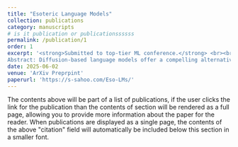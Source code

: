 ```yaml
---
title: "Esoteric Language Models"
collection: publications
category: manuscripts
# is it publication or publicationssssss
permalink: /publication/1
order: 1
excerpt: '<strong>Submitted to top-tier ML conference.</strong> <br><br>
Abstract: Diffusion-based language models offer a compelling alternative to autoregressive (AR) models by enabling parallel and controllable generation. Among this family of models, Masked Diffusion Models (MDMs) achieve the strongest performance but still underperform AR models in perplexity and lack key inference-time efficiency features—most notably, KV caching. In this work, we introduce Eso-LMs, a new family of models that fuses AR and MDM paradigms, enabling smooth interpolation between their perplexities while overcoming their respective limitations. Eso-LMs set a new state of the art on standard language modeling benchmarks. Crucially, we are the first to introduce KV caching for MDMs while preserving parallel generation, significantly improving inference efficiency. Combined with an optimized sampling schedule, our method achieves up to 65× faster inference than standard MDMs and 4× faster inference than prior semi-autoregressive approaches.'
date: 2025-06-02
venue: 'ArXiv Preprpint'
paperurl: 'https://s-sahoo.com/Eso-LMs/'
---
```


The contents above will be part of a list of publications, if the user clicks the link for the publication than the contents of section will be rendered as a full page, allowing you to provide more information about the paper for the reader. When publications are displayed as a single page, the contents of the above "citation" field will automatically be included below this section in a smaller font.